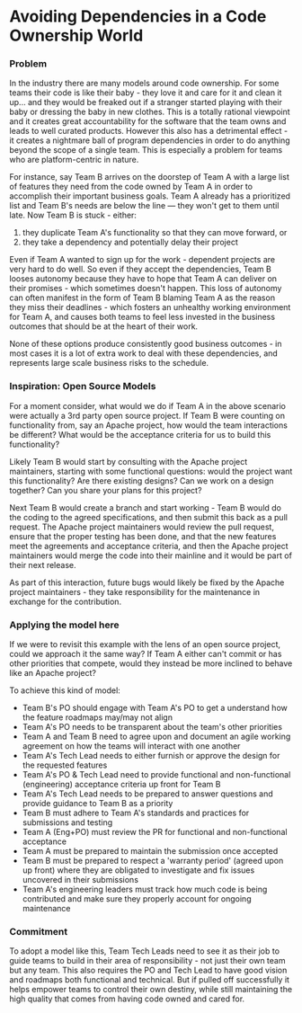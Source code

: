 # Avoiding Dependencies in a Code Ownership World

### Problem

In the industry there are many models around code ownership. For some teams their code is like their baby - they love it and care for it and clean it up... and they would be freaked out if a stranger started playing with their baby or dressing the baby in new clothes. This is a totally rational viewpoint and it creates great accountability for the software that the team owns and leads to well curated products. However this also has a detrimental effect - it creates a nightmare ball of program dependencies in order to do anything beyond the scope of a single team. This is especially a problem for teams who are platform-centric in nature. 

For instance, say Team B arrives on the doorstep of Team A with a large list of features they need from the code owned by Team A in order to accomplish their important business goals. Team A already has a prioritized list and Team B's needs are below the line — they won't get to them until late. Now Team B is stuck - either:

1. they duplicate Team A's functionality so that they can move forward, or 
2. they take a dependency and potentially delay their project


Even if Team A wanted to sign up for the work - dependent projects are very hard to do well. So even if they accept the dependencies, Team B looses autonomy because they have to hope that Team A can deliver on their promises - which sometimes doesn't happen. This loss of autonomy can often manifest in the form of Team B blaming Team A as the reason they miss their deadlines - which fosters an unhealthy working environment for Team A, and causes both teams to feel less invested in the business outcomes that should be at the heart of their work.

None of these options produce consistently good business outcomes - in most cases it is a lot of extra work to deal with these dependencies, and represents large scale business risks to the schedule. 

### Inspiration: Open Source Models

For a moment consider, what would we do if Team A in the above scenario were actually a 3rd party open source project. If Team B were counting on functionality from, say an Apache project, how would the team interactions be different? What would be the acceptance criteria for us to build this functionality?

Likely Team B would start by consulting with the Apache project maintainers, starting with some functional questions: would the project want this functionality? Are there existing designs? Can we work on a design together? Can you share your plans for this project?

Next Team B would create a branch and start working - Team B would do the coding to the agreed specifications, and then submit this back as a pull request. The Apache project maintainers would review the pull request, ensure that the proper testing has been done, and that the new features meet the agreements and acceptance criteria, and then the Apache project maintainers would merge the code into their mainline and it would be part of their next release. 

As part of this interaction, future bugs would likely be fixed by the Apache project maintainers - they take responsibility for the maintenance in exchange for the contribution. 

### Applying the model here 

If we were to revisit this example with the lens of an open source project, could we approach it the same way? If Team A either can't commit or has other priorities that compete, would they instead be more inclined to behave like an Apache project?

To achieve this kind of model:

* Team B's PO should engage with Team A's PO to get a understand how the feature roadmaps may/may not align
* Team A's PO needs to be transparent about the team's other priorities
* Team A and Team B need to agree upon and document an agile working agreement on how the teams will interact with one another
* Team A's Tech Lead needs to either furnish or approve the design for the requested features
* Team A's PO & Tech Lead need to provide functional and non-functional (engineering) acceptance criteria up front for Team B
* Team A's Tech Lead needs to be prepared to answer questions and provide guidance to Team B as a priority
* Team B must adhere to Team A's standards and practices for submissions and testing
* Team A (Eng+PO) must review the PR for functional and non-functional acceptance
* Team A must be prepared to maintain the submission once accepted 
* Team B must be prepared to respect a 'warranty period' (agreed upon up front) where they are obligated to investigate and fix issues uncovered in their submissions
* Team A's engineering leaders must track how much code is being contributed and make sure they properly account for ongoing maintenance

### Commitment

To adopt a model like this, Team Tech Leads need to see it as their job to guide teams to build in their area of responsibility - not just their own team but any team. This also requires the PO and Tech Lead to have good vision and roadmaps both functional and technical. But if pulled off successfully it helps empower teams to control their own destiny, while still maintaining the high quality that comes from having code owned and cared for. 
